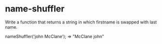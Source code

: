 # name-shuffler
Write a function that returns a string in which firstname is swapped with last name.

nameShuffler('john McClane'); => "McClane john"